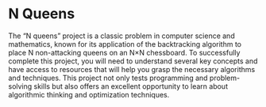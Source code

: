 # N Queens

The “N queens” project is a classic problem in computer science and mathematics, known for its application of the backtracking algorithm to place N non-attacking queens on an N×N chessboard.
To successfully complete this project, you will need to understand several key concepts and have access to resources that will help you grasp the necessary algorithms and techniques.
This project not only tests programming and problem-solving skills but also offers an excellent opportunity to learn about algorithmic thinking and optimization techniques.
